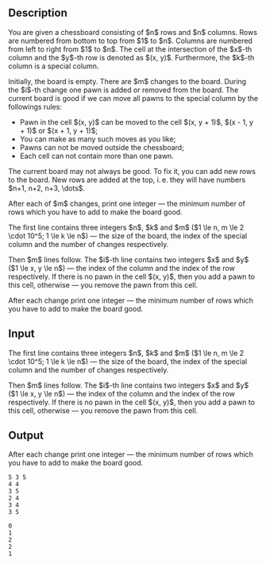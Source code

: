 ## Description

<div><p>You are given a chessboard consisting of $n$ rows and $n$ columns. Rows are numbered from bottom to top from $1$ to $n$. Columns are numbered from left to right from $1$ to $n$. The cell at the intersection of the $x$-th column and the $y$-th row is denoted as $(x, y)$. Furthermore, the $k$-th column is a special column. </p><p>Initially, the board is empty. There are $m$ changes to the board. During the $i$-th change one pawn is added or removed from the board. The current board is good if we can move all pawns to the special column by the followings rules:</p><ul> <li> Pawn in the cell $(x, y)$ can be moved to the cell $(x, y + 1)$, $(x - 1, y + 1)$ or $(x + 1, y + 1)$; </li><li> You can make as many such moves as you like; </li><li> Pawns can not be moved outside the chessboard; </li><li> Each cell can not contain more than one pawn. </li></ul><p>The current board may not always be good. To fix it, you can add new rows to the board. New rows are added at the top, i. e. they will have numbers $n+1, n+2, n+3, \dots$.</p><p>After each of $m$ changes, print one integer — the minimum number of rows which you have to add to make the board good.</p></div><div class="input-specification"><p>The first line contains three integers $n$, $k$ and $m$ ($1 \le n, m \le 2 \cdot 10^5; 1 \le k \le n$) — the size of the board, the index of the special column and the number of changes respectively.</p><p>Then $m$ lines follow. The $i$-th line contains two integers $x$ and $y$ ($1 \le x, y \le n$) — the index of the column and the index of the row respectively. If there is no pawn in the cell $(x, y)$, then you add a pawn to this cell, otherwise — you remove the pawn from this cell.</p></div><div class="output-specification"><p>After each change print one integer — the minimum number of rows which you have to add to make the board good.</p></div>

## Input

<p>The first line contains three integers $n$, $k$ and $m$ ($1 \le n, m \le 2 \cdot 10^5; 1 \le k \le n$) — the size of the board, the index of the special column and the number of changes respectively.</p><p>Then $m$ lines follow. The $i$-th line contains two integers $x$ and $y$ ($1 \le x, y \le n$) — the index of the column and the index of the row respectively. If there is no pawn in the cell $(x, y)$, then you add a pawn to this cell, otherwise — you remove the pawn from this cell.</p>

## Output

<p>After each change print one integer — the minimum number of rows which you have to add to make the board good.</p>





```input1
5 3 5
4 4
3 5
2 4
3 4
3 5
```




```output1
0
1
2
2
1
```


